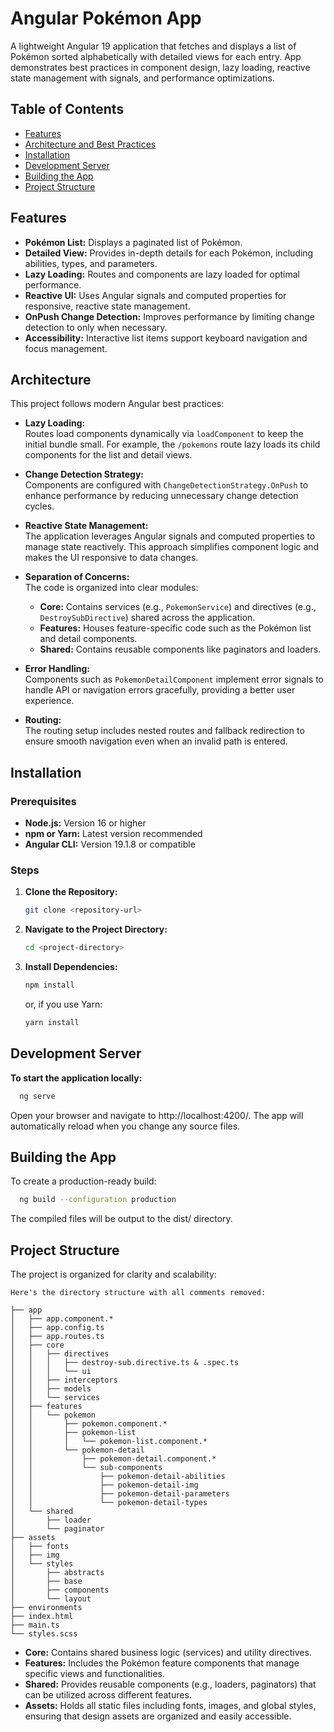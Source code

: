 # Angular Pokémon App

A lightweight Angular 19 application that fetches and displays a list of Pokémon sorted alphabetically with detailed views for each entry. 
App demonstrates best practices in component design, lazy loading, reactive state management with signals, and performance optimizations.

## Table of Contents

- [Features](#features)
- [Architecture and Best Practices](#architecture-and-best-practices)
- [Installation](#installation)
- [Development Server](#development-server)
- [Building the App](#building-the-app)
- [Project Structure](#project-structure)

## Features

- **Pokémon List:** Displays a paginated list of Pokémon.
- **Detailed View:** Provides in-depth details for each Pokémon, including abilities, types, and parameters.
- **Lazy Loading:** Routes and components are lazy loaded for optimal performance.
- **Reactive UI:** Uses Angular signals and computed properties for responsive, reactive state management.
- **OnPush Change Detection:** Improves performance by limiting change detection to only when necessary.
- **Accessibility:** Interactive list items support keyboard navigation and focus management.

## Architecture

This project follows modern Angular best practices:

- **Lazy Loading:**  
  Routes load components dynamically via `loadComponent` to keep the initial bundle small. For example, the `/pokemons` route lazy loads its child components for the list and detail views.

- **Change Detection Strategy:**  
  Components are configured with `ChangeDetectionStrategy.OnPush` to enhance performance by reducing unnecessary change detection cycles.

- **Reactive State Management:**  
  The application leverages Angular signals and computed properties to manage state reactively. This approach simplifies component logic and makes the UI responsive to data changes.

- **Separation of Concerns:**  
  The code is organized into clear modules:
    - **Core:** Contains services (e.g., `PokemonService`) and directives (e.g., `DestroySubDirective`) shared across the application.
    - **Features:** Houses feature-specific code such as the Pokémon list and detail components.
    - **Shared:** Contains reusable components like paginators and loaders.

- **Error Handling:**  
  Components such as `PokemonDetailComponent` implement error signals to handle API or navigation errors gracefully, providing a better user experience.

- **Routing:**  
  The routing setup includes nested routes and fallback redirection to ensure smooth navigation even when an invalid path is entered.

## Installation

### Prerequisites

- **Node.js:** Version 16 or higher
- **npm or Yarn:** Latest version recommended
- **Angular CLI:** Version 19.1.8 or compatible

### Steps

1. **Clone the Repository:**
   ```bash
   git clone <repository-url>
2. **Navigate to the Project Directory:**
    ```bash
   cd <project-directory>
3. **Install Dependencies:**
    ```bash
   npm install
   ```
   or, if you use Yarn:
    ```bash
   yarn install
   ```

## Development Server

**To start the application locally:**
```bash
  ng serve
```

Open your browser and navigate to http://localhost:4200/. The app will automatically reload when you change any source files.

## Building the App
To create a production-ready build:

```bash
  ng build --configuration production
```

The compiled files will be output to the dist/ directory.

## Project Structure

The project is organized for clarity and scalability:

```aiignore
Here's the directory structure with all comments removed:

├── app
│   ├── app.component.*
│   ├── app.config.ts
│   ├── app.routes.ts
│   ├── core
│   │   ├── directives
│   │   │   ├── destroy-sub.directive.ts & .spec.ts
│   │   │   └── ui
│   │   ├── interceptors
│   │   ├── models
│   │   └── services
│   ├── features
│   │   └── pokemon
│   │       ├── pokemon.component.*
│   │       ├── pokemon-list
│   │       │   └── pokemon-list.component.*
│   │       └── pokemon-detail
│   │           ├── pokemon-detail.component.*
│   │           └── sub-components
│   │               ├── pokemon-detail-abilities
│   │               ├── pokemon-detail-img
│   │               ├── pokemon-detail-parameters
│   │               └── pokemon-detail-types
│   └── shared
│       ├── loader
│       └── paginator
├── assets
│   ├── fonts
│   ├── img
│   └── styles
│       ├── abstracts
│       ├── base
│       ├── components
│       └── layout
├── environments
├── index.html
├── main.ts
└── styles.scss
```

- **Core:** Contains shared business logic (services) and utility directives.
- **Features:** Includes the Pokémon feature components that manage specific views and functionalities.
- **Shared:** Provides reusable components (e.g., loaders, paginators) that can be utilized across different features.
- **Assets:** Holds all static files including fonts, images, and global styles, ensuring that design assets are organized and easily accessible.



